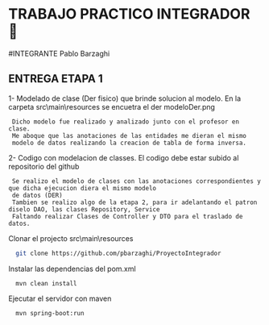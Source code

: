 # TRABAJO PRACTICO INTEGRADOR 📘

#INTEGRANTE
Pablo Barzaghi

## ENTREGA ETAPA 1
1- Modelado de clase (Der fisico) que brinde solucion al modelo.
En la carpeta src\main\resources se encuetra el der
     modeloDer.png

     Dicho modelo fue realizado y analizado junto con el profesor en clase.
     Me aboque que las anotaciones de las entidades me dieran el mismo
     modelo de datos realizando la creacion de tabla de forma inversa.

2- Codigo con modelacion de classes. El codigo debe estar subido al repositorio del github

     Se realizo el modelo de clases con las anotaciones correspondientes y que dicha ejecucion diera el mismo modelo
     de datos (DER)
     Tambien se realizo algo de la etapa 2, para ir adelantando el patron diselo DAO, las clases Repository, Service
     Faltando realizar Clases de Controller y DTO para el traslado de datos.

Clonar el projecto
src\main\resources
```bash
  git clone https://github.com/pbarzaghi/ProyectoIntegrador
```

Instalar las dependencias del pom.xml

```maven
  mvn clean install
```

Ejecutar el servidor con maven

```bash
  mvn spring-boot:run
```


